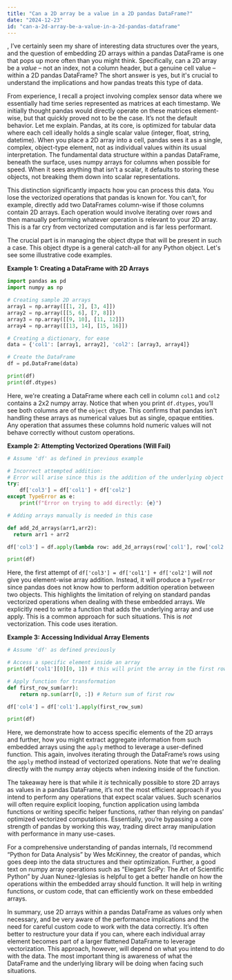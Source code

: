 ```yaml
---
title: "Can a 2D array be a value in a 2D pandas DataFrame?"
date: "2024-12-23"
id: "can-a-2d-array-be-a-value-in-a-2d-pandas-dataframe"
---
```


,  I’ve certainly seen my share of interesting data structures over the years, and the question of embedding 2D arrays within a pandas DataFrame is one that pops up more often than you might think. Specifically, can a 2D array be a *value* – not an index, not a column header, but a genuine cell value – within a 2D pandas DataFrame? The short answer is yes, but it's crucial to understand the implications and how pandas treats this type of data.

From experience, I recall a project involving complex sensor data where we essentially had time series represented as matrices at each timestamp. We initially thought pandas would directly operate on these matrices element-wise, but that quickly proved not to be the case. It’s not the default behavior. Let me explain. Pandas, at its core, is optimized for tabular data where each cell ideally holds a single scalar value (integer, float, string, datetime). When you place a 2D array into a cell, pandas sees it as a single, complex, object-type element, not as individual values within its usual interpretation. The fundamental data structure within a pandas DataFrame, beneath the surface, uses numpy arrays for columns when possible for speed. When it sees anything that isn’t a scalar, it defaults to storing these objects, not breaking them down into scalar representations.

This distinction significantly impacts how you can process this data. You lose the vectorized operations that pandas is known for. You can’t, for example, directly add two DataFrames column-wise if those columns contain 2D arrays. Each operation would involve iterating over rows and then manually performing whatever operation is relevant to your 2D array. This is a far cry from vectorized computation and is far less performant.

The crucial part is in managing the object dtype that will be present in such a case. This object dtype is a general catch-all for any Python object. Let's see some illustrative code examples.

**Example 1: Creating a DataFrame with 2D Arrays**

```python
import pandas as pd
import numpy as np

# Creating sample 2D arrays
array1 = np.array([[1, 2], [3, 4]])
array2 = np.array([[5, 6], [7, 8]])
array3 = np.array([[9, 10], [11, 12]])
array4 = np.array([[13, 14], [15, 16]])

# Creating a dictionary, for ease
data = {'col1': [array1, array2], 'col2': [array3, array4]}

# Create the DataFrame
df = pd.DataFrame(data)

print(df)
print(df.dtypes)
```

Here, we're creating a DataFrame where each cell in column `col1` and `col2` contains a 2x2 numpy array. Notice that when you print `df.dtypes`, you’ll see both columns are of the `object` dtype. This confirms that pandas isn't handling these arrays as numerical values but as single, opaque entities. Any operation that assumes these columns hold numeric values will not behave correctly without custom operations.

**Example 2: Attempting Vectorized Operations (Will Fail)**

```python
# Assume 'df' as defined in previous example

# Incorrect attempted addition:
# Error will arise since this is the addition of the underlying object
try:
    df['col3'] = df['col1'] + df['col2']
except TypeError as e:
    print(f"Error on trying to add directly: {e}")

# Adding arrays manually is needed in this case

def add_2d_arrays(arr1,arr2):
  return arr1 + arr2

df['col3'] = df.apply(lambda row: add_2d_arrays(row['col1'], row['col2']), axis=1)

print(df)

```

Here, the first attempt of `df['col3'] = df['col1'] + df['col2']` will *not* give you element-wise array addition. Instead, it will produce a `TypeError` since pandas does not know how to perform addition operation between two objects. This highlights the limitation of relying on standard pandas vectorized operations when dealing with these embedded arrays. We explicitly need to write a function that adds the underlying array and use apply. This is a common approach for such situations. This is *not* vectorization. This code uses iteration.

**Example 3: Accessing Individual Array Elements**

```python
# Assume 'df' as defined previously

# Access a specific element inside an array
print(df['col1'][0][0, 1]) # this will print the array in the first row, first element, and second element of that array

# Apply function for transformation
def first_row_sum(arr):
    return np.sum(arr[0, :]) # Return sum of first row

df['col4'] = df['col1'].apply(first_row_sum)

print(df)

```

Here, we demonstrate how to access specific elements of the 2D arrays and further, how you might extract aggregate information from such embedded arrays using the `apply` method to leverage a user-defined function. This again, involves iterating through the DataFrame’s rows using the `apply` method instead of vectorized operations. Note that we're dealing directly with the numpy array objects when indexing inside of the function.

The takeaway here is that while it *is* technically possible to store 2D arrays as values in a pandas DataFrame, it’s not the most efficient approach if you intend to perform any operations that expect scalar values. Such scenarios will often require explicit looping, function application using lambda functions or writing specific helper functions, rather than relying on pandas’ optimized vectorized computations. Essentially, you’re bypassing a core strength of pandas by working this way, trading direct array manipulation with performance in many use-cases.

For a comprehensive understanding of pandas internals, I’d recommend “Python for Data Analysis” by Wes McKinney, the creator of pandas, which goes deep into the data structures and their optimization. Further, a good text on numpy array operations such as “Elegant SciPy: The Art of Scientific Python” by Juan Nunez-Iglesias is helpful to get a better handle on how the operations within the embedded array should function. It will help in writing functions, or custom code, that can efficiently work on these embedded arrays.

In summary, use 2D arrays within a pandas DataFrame as values only when necessary, and be very aware of the performance implications and the need for careful custom code to work with the data correctly. It’s often better to restructure your data if you can, where each individual array element becomes part of a larger flattened DataFrame to leverage vectorization. This approach, however, will depend on what you intend to do with the data. The most important thing is awareness of what the DataFrame and the underlying library will be doing when facing such situations.
